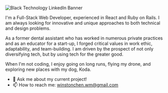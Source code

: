 ![Black Technology LinkedIn Banner](https://user-images.githubusercontent.com/72679784/116313435-c00fa980-a77b-11eb-8aaa-d8d79dde7b89.png)

I'm a Full-Stack Web Developer, experienced in React and Ruby on Rails. I am always looking for innovative and unique approaches to both technical and design problems.

As a former dental assistant who has worked in numerous private practices and as an educator for a start-up, I forged critical values in work ethic, adaptability, and team-building. I am driven by the prospect of not only diversifying tech, but by using tech for the greater good.

When I'm not coding, I enjoy going on long runs, flying my drone, and exploring new places with my dog, Koda.

- 💬 Ask me about my current project!
- 📫 How to reach me: winstonchen.wm@gmail.com

<!--
**winstonchen-code/winstonchen-code** is a ✨ _special_ ✨ repository because its `README.md` (this file) appears on your GitHub profile.

Here are some ideas to get you started:

- 🔭 I’m currently working on ...
- 🌱 I’m currently learning ...
- 👯 I’m looking to collaborate on ...
- 🤔 I’m looking for help with ...
- 💬 Ask me about ...
- 📫 How to reach me: ...
- 😄 Pronouns: ...
- ⚡ Fun fact: ...
-->
